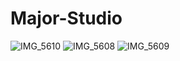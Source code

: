 # Major-Studio

![IMG_5610](https://user-images.githubusercontent.com/77869514/190055190-fca022dc-9012-47aa-ad79-8cc2e89ca3df.jpeg)
![IMG_5608](https://user-images.githubusercontent.com/77869514/190055266-ff3752fb-5e90-4e06-80b7-5248c0938d8f.jpeg)
![IMG_5609](https://user-images.githubusercontent.com/77869514/190055281-8bb35d44-9515-4505-b1ce-6d490f7049d9.jpeg)
